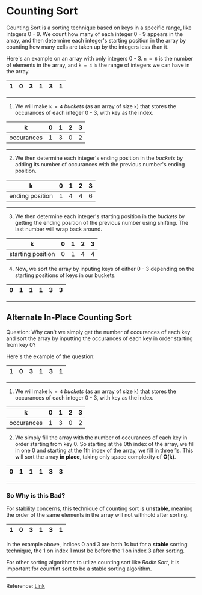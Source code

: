 # Counting Sort
Counting Sort is a sorting technique based on keys in a specific range, like integers 0 - 9. We count how many of each integer 0 - 9 appears in the array, and then determine each integer's starting position in the array by counting how many cells are taken up by the integers less than it.

Here's an example on an array with only integers 0 - 3. `n = 6` is the number of elements in the array, and `k = 4` is the range of integers we can have in the array.

|   1| 0  | 3  |1   | 3 | 1 |
|---|---|---|---|---|---|

___
1. We will make `k = 4` *buckets* (as an array of size `k`) that stores the occurances of each integer 0 - 3, with key as the index. 

|k|   0| 1  | 2  |3  
|---|---|---|---|---|
|occurances|1|3|0|2
___
2. We then determine each integer's ending position in the *buckets* by adding its number of occurances with the previous number's ending position.

|k|   0| 1  | 2  |3  
|---|---|---|---|---|
|ending position|1|4|4|6
___
3. We then determine each integer's starting position in the *buckets* by getting the ending position of the previous number using shifting. The last number will wrap back around.

|k|   0| 1  | 2  |3  
|---|---|---|---|---|
|starting position|0|1|4|4

4. Now, we sort the array by inputing keys of either 0 - 3 depending on the starting positions of keys in our buckets.

|  0| 1  | 1  |1   | 3 | 3 |
|---|---|---|---|---|---|

___
## Alternate In-Place Counting Sort
Question: Why can't we simply get the number of occurances of each key and sort the array by inputting the occurances of each key in order starting from key 0?

Here's the example of the question:

|   1| 0  | 3  |1   | 3 | 1 |
|---|---|---|---|---|---|
___
1. We will make `k = 4` *buckets* (as an array of size `k`) that stores the occurances of each integer 0 - 3, with key as the index. 

|k|   0| 1  | 2  |3  
|---|---|---|---|---|
|occurances|1|3|0|2

2. We simply fill the array with the number of occurances of each key in order starting from key 0. So starting at the 0th index of the array, we fill in one 0 and starting at the 1th index of the array, we fill in three 1s. This will sort the array **in place**, taking only space complexity of **O(k)**.  

|  0| 1  | 1  |1   | 3 | 3 |
|---|---|---|---|---|---|
___
### So Why is this Bad?
For stability concerns, this technique of counting sort is **unstable**, meaning the order of the same elements in the array will not withhold after sorting. 

|   1| 0  | 3  |1   | 3 | 1 |
|---|---|---|---|---|---|

In the example above, indices 0 and 3 are both 1s but for a **stable** sorting technique, the 1 on index 1 must be before the 1 on index 3 after sorting. 

For other sorting algorithms to utlize counting sort like *Radix Sort*, it is important for countint sort to be a stable sorting algorithm. 

___
Reference: [Link](https://www.youtube.com/watch?v=OKd534EWcdk)